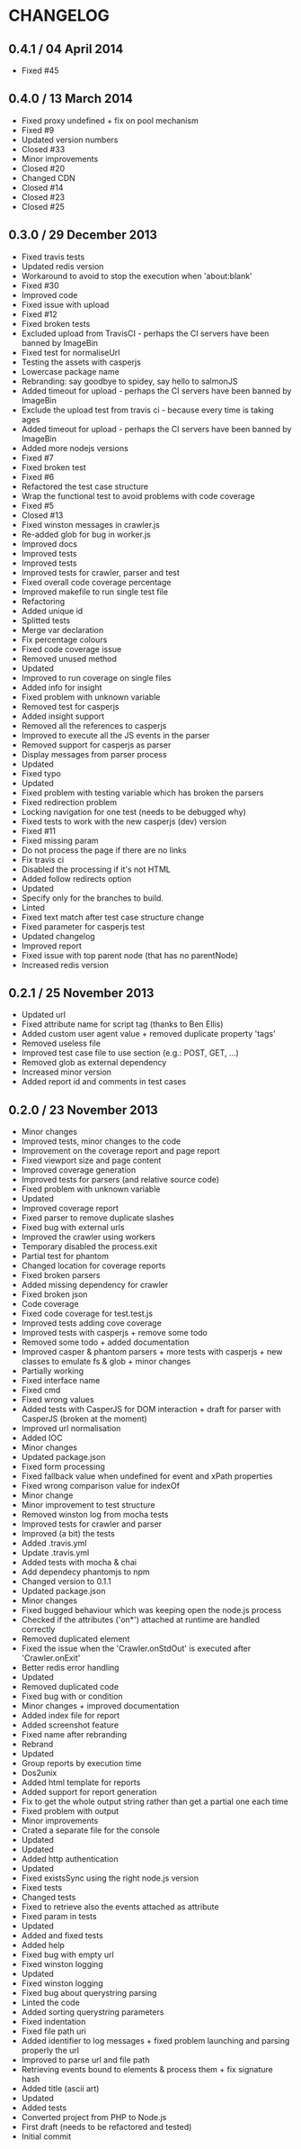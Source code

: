 # CHANGELOG

## 0.4.1 / 04 April 2014

 * Fixed #45

## 0.4.0 / 13 March 2014

 * Fixed proxy undefined + fix on pool mechanism
 * Fixed #9
 * Updated version numbers
 * Closed #33
 * Minor improvements
 * Closed #20
 * Changed CDN
 * Closed #14
 * Closed #23
 * Closed #25

## 0.3.0 / 29 December 2013

 * Fixed travis tests
 * Updated redis version
 * Workaround to avoid to stop the execution when 'about:blank'
 * Fixed #30
 * Improved code
 * Fixed issue with upload
 * Fixed #12
 * Fixed broken tests
 * Excluded upload from TravisCI - perhaps the CI servers have been banned by ImageBin
 * Fixed test for normaliseUrl
 * Testing the assets with casperjs
 * Lowercase package name
 * Rebranding: say goodbye to spidey, say hello to salmonJS
 * Added timeout for upload - perhaps the CI servers have been banned by ImageBin
 * Exclude the upload test from travis ci - because every time is taking ages
 * Added timeout for upload - perhaps the CI servers have been banned by ImageBin
 * Added more nodejs versions
 * Fixed #7
 * Fixed broken test
 * Fixed #6
 * Refactored the test case structure
 * Wrap the functional test to avoid problems with code coverage
 * Fixed #5
 * Closed #13
 * Fixed winston messages in crawler.js
 * Re-added glob for bug in worker.js
 * Improved docs
 * Improved tests
 * Improved tests
 * Improved tests for crawler, parser and test
 * Fixed overall code coverage percentage
 * Improved makefile to run single test file
 * Refactoring
 * Added unique id
 * Splitted tests
 * Merge var declaration
 * Fix percentage colours
 * Fixed code coverage issue
 * Removed unused method
 * Updated
 * Improved to run coverage on single files
 * Added info for insight
 * Fixed problem with unknown variable
 * Removed test for casperjs
 * Added insight support
 * Removed all the references to casperjs
 * Improved to execute all the JS events in the parser
 * Removed support for casperjs as parser
 * Display messages from parser process
 * Updated
 * Fixed typo
 * Updated
 * Fixed problem with testing variable which has broken the parsers
 * Fixed redirection problem
 * Locking navigation for one test (needs to be debugged why)
 * Fixed tests to work with the new casperjs (dev) version
 * Fixed #11
 * Fixed missing param
 * Do not process the page if there are no links
 * Fix travis ci
 * Disabled the processing if it's not HTML
 * Added follow redirects option
 * Updated
 * Specify only for the branches to build.
 * Linted
 * Fixed text match after test case structure change
 * Fixed parameter for casperjs test
 * Updated changelog
 * Improved report
 * Fixed issue with top parent node (that has no parentNode)
 * Increased redis version

## 0.2.1 / 25 November 2013

 * Updated url
 * Fixed attribute name for script tag (thanks to Ben Ellis)
 * Added custom user agent value + removed duplicate property 'tags'
 * Removed useless file
 * Improved test case file to use section (e.g.: POST, GET, ...)
 * Removed glob as external dependency
 * Increased minor version
 * Added report id and comments in test cases

## 0.2.0 / 23 November 2013

 * Minor changes
 * Improved tests, minor changes to the code
 * Improvement on the coverage report and page report
 * Fixed viewport size and page content
 * Improved coverage generation
 * Improved tests for parsers (and relative source code)
 * Fixed problem with unknown variable
 * Updated
 * Improved coverage report
 * Fixed parser to remove duplicate slashes
 * Fixed bug with external urls
 * Improved the crawler using workers
 * Temporary disabled the process.exit
 * Partial test for phantom
 * Changed location for coverage reports
 * Fixed broken parsers
 * Added missing dependency for crawler
 * Fixed broken json
 * Code coverage
 * Fixed code coverage for test.test.js
 * Improved tests adding cove coverage
 * Improved tests with casperjs + remove some todo
 * Removed some todo + added documentation
 * Improved casper & phantom parsers + more tests with casperjs + new classes to emulate fs & glob + minor changes
 * Partially working
 * Fixed interface name
 * Fixed cmd
 * Fixed wrong values
 * Added tests with CasperJS for DOM interaction + draft for parser with CasperJS (broken at the moment)
 * Improved url normalisation
 * Added IOC
 * Minor changes
 * Updated package.json
 * Fixed form processing
 * Fixed fallback value when undefined for event and xPath properties
 * Fixed wrong comparison value for indexOf
 * Minor change
 * Minor improvement to test structure
 * Removed winston log from mocha tests
 * Improved tests for crawler and parser
 * Improved (a bit) the tests
 * Added .travis.yml
 * Update .travis.yml
 * Added tests with mocha & chai
 * Add dependecy phantomjs to npm
 * Changed version to 0.1.1
 * Updated package.json
 * Minor changes
 * Fixed bugged behaviour which was keeping open the node.js process
 * Checked if the attributes ('on*') attached at runtime are handled correctly
 * Removed duplicated element
 * Fixed the issue when the 'Crawler.onStdOut' is executed after 'Crawler.onExit'
 * Better redis error handling
 * Updated
 * Removed duplicated code
 * Fixed bug with or condition
 * Minor changes + improved documentation
 * Added index file for report
 * Added screenshot feature
 * Fixed name after rebranding
 * Rebrand
 * Updated
 * Group reports by execution time
 * Dos2unix
 * Added html template for reports
 * Added support for report generation
 * Fix to get the whole output string rather than get a partial one each time
 * Fixed problem with output
 * Minor improvements
 * Crated a separate file for the console
 * Updated
 * Updated
 * Added http authentication
 * Updated
 * Fixed existsSync using the right node.js version
 * Fixed tests
 * Changed tests
 * Fixed to retrieve also the events attached as attribute
 * Fixed param in tests
 * Updated
 * Added and fixed tests
 * Added help
 * Fixed bug with empty url
 * Fixed winston logging
 * Updated
 * Fixed winston logging
 * Fixed bug about querystring parsing
 * Linted the code
 * Added sorting querystring parameters
 * Fixed indentation
 * Fixed file path uri
 * Added identifier to log messages + fixed problem launching and parsing properly the url
 * Improved to parse url and file path
 * Retrieving events bound to elements & process them + fix signature hash
 * Added title (ascii art)
 * Updated
 * Added tests
 * Converted project from PHP to Node.js
 * First draft (needs to be refactored and tested)
 * Initial commit
